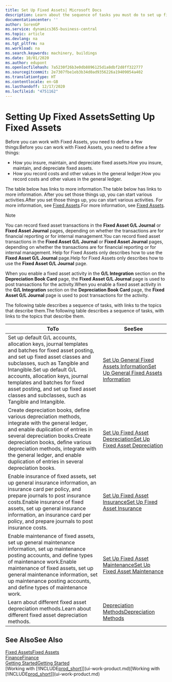 ```yaml
---
title: Set Up Fixed Assets| Microsoft Docs
description: Learn about the sequence of tasks you must do to set up fixed assets, such as machinery or buildings.
documentationcenter: ''
author: SorenGP
ms.service: dynamics365-business-central
ms.topic: article
ms.devlang: na
ms.tgt_pltfrm: na
ms.workload: na
ms.search.keywords: machinery, buildings
ms.date: 10/01/2020
ms.author: edupont
ms.openlocfilehash: 7a5230f26b3e0db8896125d1a8dbf2d8ff322777
ms.sourcegitcommit: 2e7307fbe1eb3b34d0ad9356226a19409054a402
ms.translationtype: HT
ms.contentlocale: en-GB
ms.lasthandoff: 12/17/2020
ms.locfileid: "4751162"
---
```

# <a name="setting-up-fixed-assets"></a><span data-ttu-id="04a82-103">Setting Up Fixed Assets</span><span class="sxs-lookup"><span data-stu-id="04a82-103">Setting Up Fixed Assets</span></span>
<span data-ttu-id="04a82-104">Before you can work with Fixed Assets, you need to define a few things:</span><span class="sxs-lookup"><span data-stu-id="04a82-104">Before you can work with Fixed Assets, you need to define a few things:</span></span>  

* <span data-ttu-id="04a82-105">How you insure, maintain, and depreciate fixed assets.</span><span class="sxs-lookup"><span data-stu-id="04a82-105">How you insure, maintain, and depreciate fixed assets.</span></span>  
* <span data-ttu-id="04a82-106">How you record costs and other values in the general ledger.</span><span class="sxs-lookup"><span data-stu-id="04a82-106">How you record costs and other values in the general ledger.</span></span>  

<span data-ttu-id="04a82-107">The table below has links to more information.</span><span class="sxs-lookup"><span data-stu-id="04a82-107">The table below has links to more information.</span></span> <span data-ttu-id="04a82-108">After you set those things up, you can start various activities.</span><span class="sxs-lookup"><span data-stu-id="04a82-108">After you set those things up, you can start various activities.</span></span> <span data-ttu-id="04a82-109">For more information, see [Fixed Assets](fa-manage.md).</span><span class="sxs-lookup"><span data-stu-id="04a82-109">For more information, see [Fixed Assets](fa-manage.md).</span></span>  

> [!NOTE]  
>   <span data-ttu-id="04a82-110">You can record fixed asset transactions in the **Fixed Asset G/L Journal** or **Fixed Asset Journal** pages, depending on whether the transactions are for financial reporting or for internal management.</span><span class="sxs-lookup"><span data-stu-id="04a82-110">You can record fixed asset transactions in the **Fixed Asset G/L Journal** or **Fixed Asset Journal** pages, depending on whether the transactions are for financial reporting or for internal management.</span></span> <span data-ttu-id="04a82-111">Help for Fixed Assets only describes how to use the **Fixed Asset G/L Journal** page.</span><span class="sxs-lookup"><span data-stu-id="04a82-111">Help for Fixed Assets only describes how to use the **Fixed Asset G/L Journal** page.</span></span>  

<span data-ttu-id="04a82-112">When you enable a fixed asset activity in the **G/L Integration** section on the **Depreciation Book Card** page, the **Fixed Asset G/L Journal** page is used to post transactions for the activity.</span><span class="sxs-lookup"><span data-stu-id="04a82-112">When you enable a fixed asset activity in the **G/L Integration** section on the **Depreciation Book Card** page, the **Fixed Asset G/L Journal** page is used to post transactions for the activity.</span></span>

<span data-ttu-id="04a82-113">The following table describes a sequence of tasks, with links to the topics that describe them.</span><span class="sxs-lookup"><span data-stu-id="04a82-113">The following table describes a sequence of tasks, with links to the topics that describe them.</span></span>  

| <span data-ttu-id="04a82-114">To</span><span class="sxs-lookup"><span data-stu-id="04a82-114">To</span></span> | <span data-ttu-id="04a82-115">See</span><span class="sxs-lookup"><span data-stu-id="04a82-115">See</span></span> |
| --- | --- |
| <span data-ttu-id="04a82-116">Set up default G/L accounts, allocation keys, journal templates and batches for fixed asset posting, and set up fixed asset classes and subclasses, such as Tangible and Intangible.</span><span class="sxs-lookup"><span data-stu-id="04a82-116">Set up default G/L accounts, allocation keys, journal templates and batches for fixed asset posting, and set up fixed asset classes and subclasses, such as Tangible and Intangible.</span></span> |[<span data-ttu-id="04a82-117">Set Up General Fixed Assets Information</span><span class="sxs-lookup"><span data-stu-id="04a82-117">Set Up General Fixed Assets Information</span></span>](fa-how-setup-general.md) |
| <span data-ttu-id="04a82-118">Create depreciation books, define various depreciation methods, integrate with the general ledger, and enable duplication of entries in several depreciation books.</span><span class="sxs-lookup"><span data-stu-id="04a82-118">Create depreciation books, define various depreciation methods, integrate with the general ledger, and enable duplication of entries in several depreciation books.</span></span> |[<span data-ttu-id="04a82-119">Set Up Fixed Asset Depreciation</span><span class="sxs-lookup"><span data-stu-id="04a82-119">Set Up Fixed Asset Depreciation</span></span>](fa-how-setup-depreciation.md) |
| <span data-ttu-id="04a82-120">Enable insurance of fixed assets, set up general insurance information, an insurance card per policy, and prepare journals to post insurance costs.</span><span class="sxs-lookup"><span data-stu-id="04a82-120">Enable insurance of fixed assets, set up general insurance information, an insurance card per policy, and prepare journals to post insurance costs.</span></span> |[<span data-ttu-id="04a82-121">Set Up Fixed Asset Insurance</span><span class="sxs-lookup"><span data-stu-id="04a82-121">Set Up Fixed Asset Insurance</span></span>](fa-how-setup-insurance.md) |
| <span data-ttu-id="04a82-122">Enable maintenance of fixed assets, set up general maintenance information, set up maintenance posting accounts, and define types of maintenance work.</span><span class="sxs-lookup"><span data-stu-id="04a82-122">Enable maintenance of fixed assets, set up general maintenance information, set up maintenance posting accounts, and define types of maintenance work.</span></span> |[<span data-ttu-id="04a82-123">Set Up Fixed Asset Maintenance</span><span class="sxs-lookup"><span data-stu-id="04a82-123">Set Up Fixed Asset Maintenance</span></span>](fa-how-setup-maintenance.md) |
| <span data-ttu-id="04a82-124">Learn about different fixed asset depreciation methods.</span><span class="sxs-lookup"><span data-stu-id="04a82-124">Learn about different fixed asset depreciation methods.</span></span> |[<span data-ttu-id="04a82-125">Depreciation Methods</span><span class="sxs-lookup"><span data-stu-id="04a82-125">Depreciation Methods</span></span>](fa-depreciation-methods.md) |

## <a name="see-also"></a><span data-ttu-id="04a82-126">See Also</span><span class="sxs-lookup"><span data-stu-id="04a82-126">See Also</span></span>
[<span data-ttu-id="04a82-127">Fixed Assets</span><span class="sxs-lookup"><span data-stu-id="04a82-127">Fixed Assets</span></span>](fa-manage.md)  
[<span data-ttu-id="04a82-128">Finance</span><span class="sxs-lookup"><span data-stu-id="04a82-128">Finance</span></span>](finance.md)  
[<span data-ttu-id="04a82-129">Getting Started</span><span class="sxs-lookup"><span data-stu-id="04a82-129">Getting Started</span></span>](product-get-started.md)  
<span data-ttu-id="04a82-130">[Working with [!INCLUDE[prod_short](includes/prod_short.md)]](ui-work-product.md)</span><span class="sxs-lookup"><span data-stu-id="04a82-130">[Working with [!INCLUDE[prod_short](includes/prod_short.md)]](ui-work-product.md)</span></span>
